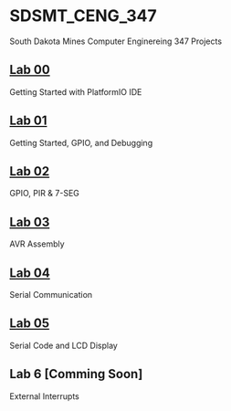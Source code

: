 # SDSMT_CENG_347
South Dakota Mines Computer Enginereing 347 Projects 

## [Lab 00](https://github.com/Zack1017/SDSMT_CENG_347/tree/main/Lab00)
Getting Started with PlatformIO IDE

## [Lab 01](https://github.com/Zack1017/SDSMT_CENG_347/tree/main/Lab01)
Getting Started, GPIO, and Debugging

## [Lab 02](https://github.com/Zack1017/SDSMT_CENG_347/tree/main/Lab02)
GPIO, PIR & 7-SEG

## [Lab 03](https://github.com/Zack1017/SDSMT_CENG_347/tree/main/Lab03)
AVR Assembly

## [Lab 04](https://github.com/Zack1017/SDSMT_CENG_347/tree/main/Lab04)
Serial Communication

## [Lab 05](https://github.com/Zack1017/SDSMT_CENG_347/tree/main/Lab05)
Serial Code and LCD Display

## Lab 6 [Comming Soon]
External Interrupts
